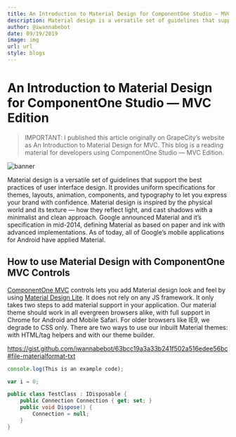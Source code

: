 ```yaml
---
title: An Introduction to Material Design for ComponentOne Studio — MVC Edition
description: Material design is a versatile set of guidelines that support the best practices of user interface design.
author: @iwannabebot
date: 09/19/2019
image: img
url: url
style: blogs
---
```


# An Introduction to Material Design for ComponentOne Studio — MVC Edition

> IMPORTANT:
> I published this article originally on GrapeCity’s website as An Introduction to Material Design for MVC. This blog is a reading material for developers using ComponentOne Studio — MVC Edition.

![banner](https://miro.medium.com/max/1200/1*lEP3yMUAjQGomEMJpOaQzQ.png)

Material design is a versatile set of guidelines that support the best practices of user interface design. It provides uniform specifications for themes, layouts, animation, components, and typography to let you express your brand with confidence. Material design is inspired by the physical world and its texture — how they reflect light, and cast shadows with a minimalist and clean approach.
Google announced Material and it’s specification in mid-2014, defining Material as based on paper and ink with advanced implementations. As of today, all of Google’s mobile applications for Android have applied Material.

## How to use Material Design with ComponentOne MVC Controls
[ComponentOne MVC](https://www.grapecity.com/en/aspnet-mvc) controls lets you add Material design look and feel by using [Material Design Lite](https://getmdl.io/started/index.html#download). It does not rely on any JS framework. It only takes two steps to add material support in your application. Our material theme should work in all evergreen browsers alike, with full support in Chrome for Android and Mobile Safari. For older browsers like IE9, we degrade to CSS only.
There are two ways to use our inbuilt Material themes: with HTML/tag helpers and with our theme builder.

https://gist.github.com/iwannabebot/63bcc19a3a33b241f502a516edee56bc#file-materialformat-txt

```js
console.log(This is an example code);
```

```js
var i = 0;
```

```cs
public class TestClass : IDisposable {
    public Connection Connection { get; set; }
    public void Dispose() {
        Connection = null;
    }
}
```

